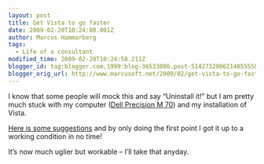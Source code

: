 ```yaml
---
layout: post
title: Get Vista to go faster
date: 2009-02-20T10:24:00.001Z
author: Marcus Hammarberg
tags:
  - Life of a consultant
modified_time: 2009-02-20T10:24:58.211Z
blogger_id: tag:blogger.com,1999:blog-36533086.post-5142732006214855558
blogger_orig_url: http://www.marcusoft.net/2009/02/get-vista-to-go-faster.html
---
```



I know that some people will mock this and say “Uninstall it!” but I am
pretty much stuck with my computer ([Dell Precision M
70](http://www.dell.com/content/products/productdetails.aspx/precn_m70?c=us&cs=22&l=en&s=dfh))
and my installation of Vista.

[Here is some suggestions](http://vistafaqs.com/viewfaq.aspx?faq=63) and
by only doing the first point I got it up to a working condition in no
time!

It’s now much uglier but workable – I’ll take that anyday.

